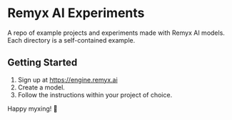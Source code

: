 # Remyx AI Experiments

A repo of example projects and experiments made with Remyx AI models. Each directory is a self-contained example.

## Getting Started

1. Sign up at https://engine.remyx.ai
2. Create a model.
3. Follow the instructions within your project of choice.


Happy myxing! 👹
